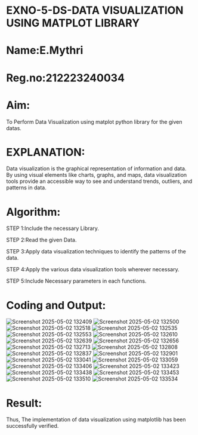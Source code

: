 # EXNO-5-DS-DATA VISUALIZATION USING MATPLOT LIBRARY
# Name:E.Mythri
# Reg.no:212223240034
# Aim:
  To Perform Data Visualization using matplot python library for the given datas.

# EXPLANATION:
Data visualization is the graphical representation of information and data. By using visual elements like charts, graphs, and maps, data visualization tools provide an accessible way to see and understand trends, outliers, and patterns in data.

# Algorithm:
STEP 1:Include the necessary Library.

STEP 2:Read the given Data.

STEP 3:Apply data visualization techniques to identify the patterns of the data.

STEP 4:Apply the various data visualization tools wherever necessary.

STEP 5:Include Necessary parameters in each functions.

# Coding and Output:
 
![Screenshot 2025-05-02 132409](https://github.com/user-attachments/assets/2254ac99-de02-4543-b119-7788ef351bd3)
![Screenshot 2025-05-02 132500](https://github.com/user-attachments/assets/ff9ccd60-fe13-41d8-8c12-abaf1635c606)
![Screenshot 2025-05-02 132518](https://github.com/user-attachments/assets/dd3a321b-16cf-490a-8012-19ce4ef8fd47)
![Screenshot 2025-05-02 132535](https://github.com/user-attachments/assets/51b85ede-28df-475c-b14e-d167360fd54c)
![Screenshot 2025-05-02 132553](https://github.com/user-attachments/assets/6d4e64c3-1c89-4d6b-817a-c041bad94b70)
![Screenshot 2025-05-02 132610](https://github.com/user-attachments/assets/571549fe-3740-494a-a93b-a5476a7d58b3)
![Screenshot 2025-05-02 132639](https://github.com/user-attachments/assets/a44b1302-5272-4c9b-a1ab-36e8a830777c)
![Screenshot 2025-05-02 132656](https://github.com/user-attachments/assets/fe9ededb-4870-40c2-86a7-89aa8fd910f6)
![Screenshot 2025-05-02 132713](https://github.com/user-attachments/assets/601ea06d-1c96-451b-bf87-528b61c357b4)
![Screenshot 2025-05-02 132808](https://github.com/user-attachments/assets/e5b5f235-7d62-4068-b131-243058e2d94d)
![Screenshot 2025-05-02 132837](https://github.com/user-attachments/assets/896ec4b8-73a6-40c7-9b60-2f01d8347e97)
![Screenshot 2025-05-02 132901](https://github.com/user-attachments/assets/ba74980d-5cb9-4ce7-aea6-62ca8ff11685)
![Screenshot 2025-05-02 133041](https://github.com/user-attachments/assets/ddff058f-66e8-474f-9c43-7b25fb3783bf)
![Screenshot 2025-05-02 133059](https://github.com/user-attachments/assets/5cc7e9fe-0dba-4370-9dde-6bf361a9684a)
![Screenshot 2025-05-02 133406](https://github.com/user-attachments/assets/333b9d22-6b7d-4e19-ad26-26666a9077b3)
![Screenshot 2025-05-02 133423](https://github.com/user-attachments/assets/8a05a614-c531-42f1-8d29-30f3fd993b87)
![Screenshot 2025-05-02 133438](https://github.com/user-attachments/assets/3c861570-a46c-48a9-abbc-b5d450677771)
![Screenshot 2025-05-02 133453](https://github.com/user-attachments/assets/df11f852-446e-45c3-8597-1f4d7e6dacfc)
![Screenshot 2025-05-02 133510](https://github.com/user-attachments/assets/1f421a94-e87d-48b0-8621-f1a622b3c759)
![Screenshot 2025-05-02 133534](https://github.com/user-attachments/assets/ca9762e8-9528-4ce9-9b90-83c05c1a80b1)


# Result:
 Thus, The implementation of data visualization using matplotlib has been successfully verified.
